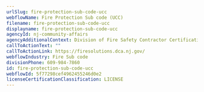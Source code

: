 ```yaml
---
urlSlug: fire-protection-sub-code-ucc
webflowName: Fire Protection Sub code (UCC)
filename: fire-protection-sub-code-ucc
displayname: fire-protection-sub-code-ucc
agencyId: nj-community-affairs
agencyAdditionalContext: Division of Fire Safety Contractor Certification Unit
callToActionText: ""
callToActionLink: https://firesolutions.dca.nj.gov/
webflowIndustry: Fire Sub code
divisionPhone: 609-984-7860
id: fire-protection-sub-code-ucc
webflowId: 5f77298cef4962455246d0e2
licenseCertificationClassification: LICENSE
---
```


